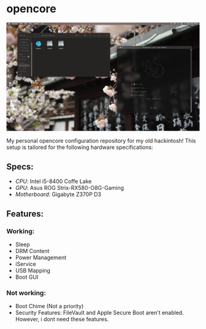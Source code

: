 # opencore
![screenshot](./.assets/screenshot.png)

My personal opencore configuration repository for my old hackintosh! This setup is tailored for the following hardware specifications:
## Specs:
- *CPU*: Intel i5-8400 Coffe Lake
- *GPU*: Asus ROG Strix-RX580-O8G-Gaming
- *Motherboard*: Gigabyte Z370P D3

## Features:
### Working:
- Sleep
- DRM Content
- Power Management
- iService
- USB Mapping
- Boot GUI

### Not working:
- Boot Chime (Not a priority) 
- Security Features: FileVault and Apple Secure Boot aren't enabled. However, i dont need these features.

